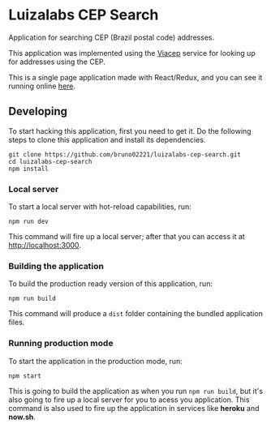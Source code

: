 # Luizalabs CEP Search
Application for searching CEP (Brazil postal code) addresses.

This application was implemented using the [Viacep](https://viacep.com.br/) service for looking up for addresses using the CEP.

This is a single page application made with React/Redux, and you can see it running online [here](https://luizalabs-address-search-lnalqoddkm.now.sh/).

## Developing

To start hacking this application, first you need to get it. Do the following steps to clone this application and install its dependencies.

```shell
git clone https://github.com/bruno02221/luizalabs-cep-search.git
cd luizalabs-cep-search
npm install
```

### Local server

To start a local server with hot-reload capabilities, run:

```shell
npm run dev
```

This command will fire up a local server; after that you can access it at [http://localhost:3000](http://localhost:3000).

### Building the application

To build the production ready version of this application, run:

```shell
npm run build
```

This command will produce a `dist` folder containing the bundled application files.

### Running production mode

To start the application in the production mode, run:

```shell
npm start
```

This is going to build the application as when you run `npm run build`, but it's also going to fire up a local server for you to acess you application. This command is also used to fire up the application in services like **heroku** and **now.sh**.
